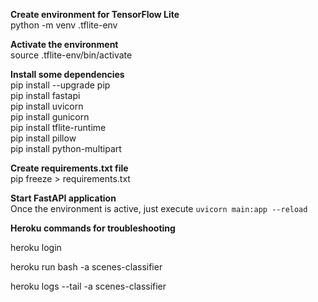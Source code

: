 **Create environment for TensorFlow Lite**   
python -m venv .tflite-env  

**Activate the environment**   
source .tflite-env/bin/activate   

**Install some dependencies**  
pip install --upgrade pip  
pip install fastapi  
pip install uvicorn  
pip install gunicorn  
pip install tflite-runtime   
pip install pillow  
pip install python-multipart   

**Create requirements.txt file**   
pip freeze > requirements.txt  

**Start FastAPI application**  
Once the environment is active, just execute `uvicorn main:app --reload`  

**Heroku commands for troubleshooting**  

heroku login

heroku run bash -a scenes-classifier

heroku logs --tail -a scenes-classifier
